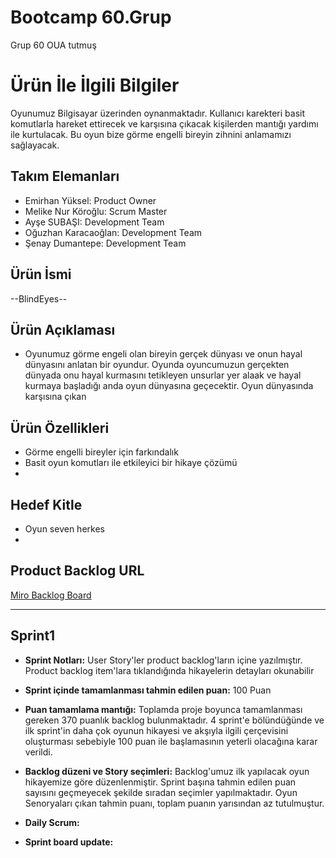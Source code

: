  
# **Bootcamp 60.Grup**

Grup 60 OUA tutmuş

# Ürün İle İlgili Bilgiler
 Oyunumuz Bilgisayar üzerinden oynanmaktadır. Kullanıcı karekteri basit komutlarla hareket ettirecek ve karşısına çıkacak kişilerden mantığı yardımı ile kurtulacak. Bu oyun bize görme engelli bireyin zihnini anlamamızı sağlayacak.

## Takım Elemanları

- Emirhan Yüksel: Product Owner
- Melike Nur Köroğlu: Scrum Master
- Ayşe SUBAŞI: Development Team
- Oğuzhan Karacaoğlan: Development Team
- Şenay Dumantepe: Development Team 

## Ürün İsmi

--BlindEyes--

## Ürün Açıklaması

- Oyunumuz görme engeli olan bireyin gerçek dünyası ve onun hayal dünyasını anlatan bir oyundur. Oyunda oyuncumuzun gerçekten dünyada onu hayal kurmasını tetikleyen unsurlar yer alaak ve hayal kurmaya başladığı anda oyun dünyasına geçecektir. Oyun dünyasında karşısına çıkan

## Ürün Özellikleri

- Görme engelli bireyler için farkındalık
- Basit oyun komutları ile etkileyici bir hikaye çözümü
- 

## Hedef Kitle

- Oyun seven herkes
- 

## Product Backlog URL

[Miro Backlog Board](https://miro.com/app/board/uXjVO5l1S8o=/?share_link_id=436440516610)

---
## Sprint1

-  **Sprint Notları:** User Story'ler product backlog'ların içine yazılmıştır. Product backlog item'lara tıklandığında hikayelerin detayları okunabilir

- **Sprint içinde tamamlanması tahmin edilen puan:** 100 Puan

- **Puan tamamlama mantığı:** Toplamda proje boyunca tamamlanması gereken 370 puanlık backlog bulunmaktadır. 4 sprint'e bölündüğünde ve ilk sprint'in daha çok oyunun hikayesi ve akşıyla ilgili çerçevisini oluşturması sebebiyle 100 puan ile başlamasının yeterli olacağına karar verildi.

- **Backlog düzeni ve Story seçimleri:** Backlog'umuz ilk yapılacak oyun hikayemize göre düzenlenmiştir. Sprint başına tahmin edilen puan sayısını geçmeyecek şekilde sıradan seçimler yapılmaktadır. Oyun Senoryaları çıkan tahmin puanı, toplam puanın yarısından az tutulmuştur.

- **Daily Scrum:**

- **Sprint board update:** 
